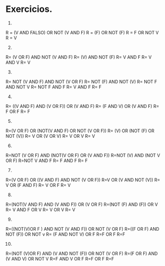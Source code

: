 # Exercicios.

1.
R = (V AND FALSO) OR NOT (V AND F)
R = (F) OR NOT (F)
R = F OR NOT V
R = V

2.
R= (V OR F) AND NOT (V AND F)
R= (V) AND NOT (F)
R= V AND F
R= V AND V
R= V    

3.
R= NOT (V AND F) AND NOT (V OR F)
R= NOT (F) AND NOT (V)
R= NOT F AND NOT V
R= NOT F AND F
R= V AND F
R= F

4.
R= ((V AND F) AND (V OR F)) OR (V AND F)
R= (F AND V) OR (V AND F)
R= F OR F
R= F

5.
R=(V OR F) OR (NOT(V AND F) OR NOT (V OR F))
R= (V) OR (NOT (F) OR NOT (V))
R= V OR (V OR V)
R= V OR V
R= V

6.
R=NOT (V OR F) AND (NOT(V OR F) OR (V AND F))
R=NOT (V) AND (NOT V OR F)
R=NOT V AND F
R= F AND F
R= F

7.
R=(V OR F) OR ((V AND F) AND NOT (V OR F))
R=V OR (V AND NOT (V))
R= V OR (F AND F)
R= V OR F
R= V

8.
R=(NOT(V AND F) AND (V AND F)) OR (V OR F)
R=(NOT (F) AND (F)) OR V
R= V AND F OR V
R= V OR V
R= V

9.
R=((NOT(V)OR F ) AND NOT (V AND F)) OR NOT (V OR F)
R=((F OR F) AND NOT (F)) OR NOT v
R= (F AND NOT V) OR F
R=F OR F
R=F

10.
R=(NOT (V)OR F) AND (V AND NOT (F)) OR NOT (V OR F)
R=(F OR F) AND (V AND V) OR NOT V
R=F AND V OR F
R=F OR F
R=F




